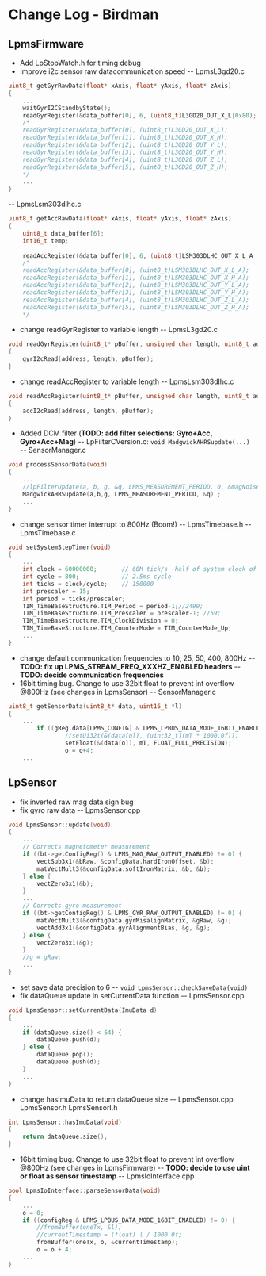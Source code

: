 # Change Log - Birdman
## LpmsFirmware
- Add LpStopWatch.h for timing debug
- Improve i2c sensor raw datacommunication speed
-- LpmsL3gd20.c 
``` cpp
uint8_t getGyrRawData(float* xAxis, float* yAxis, float* zAxis)
{
    ...
    waitGyrI2CStandbyState();
    readGyrRegister(&data_buffer[0], 6, (uint8_t)L3GD20_OUT_X_L|0x80); 
    /* 
    readGyrRegister(&data_buffer[0], (uint8_t)L3GD20_OUT_X_L);  
    readGyrRegister(&data_buffer[1], (uint8_t)L3GD20_OUT_X_H);
    readGyrRegister(&data_buffer[2], (uint8_t)L3GD20_OUT_Y_L);
    readGyrRegister(&data_buffer[3], (uint8_t)L3GD20_OUT_Y_H);
    readGyrRegister(&data_buffer[4], (uint8_t)L3GD20_OUT_Z_L);
    readGyrRegister(&data_buffer[5], (uint8_t)L3GD20_OUT_Z_H);
    */
    ...
}
```
-- LpmsLsm303dlhc.c
``` cpp
uint8_t getAccRawData(float* xAxis, float* yAxis, float* zAxis)
{
    uint8_t data_buffer[6]; 
    int16_t temp;
    
    readAccRegister(&data_buffer[0], 6, (uint8_t)LSM303DLHC_OUT_X_L_A | 0x80);
    /*
    readAccRegister(&data_buffer[0], (uint8_t)LSM303DLHC_OUT_X_L_A);      
    readAccRegister(&data_buffer[1], (uint8_t)LSM303DLHC_OUT_X_H_A);
    readAccRegister(&data_buffer[2], (uint8_t)LSM303DLHC_OUT_Y_L_A);
    readAccRegister(&data_buffer[3], (uint8_t)LSM303DLHC_OUT_Y_H_A);
    readAccRegister(&data_buffer[4], (uint8_t)LSM303DLHC_OUT_Z_L_A);
    readAccRegister(&data_buffer[5], (uint8_t)LSM303DLHC_OUT_Z_H_A);
    */
``` 
- change readGyrRegister to variable length
-- LpmsL3gd20.c
``` cpp
void readGyrRegister(uint8_t* pBuffer, unsigned char length, uint8_t address)
{
    gyrI2cRead(address, length, pBuffer);
}
```
- change readAccRegister to variable length
-- LpmsLsm303dlhc.c
``` cpp
void readAccRegister(uint8_t* pBuffer, unsigned char length, uint8_t address)
{
    accI2cRead(address, length, pBuffer);
}
```
- Added DCM filter (**TODO: add filter selections: Gyro+Acc, Gyro+Acc+Mag**)
-- LpFilterCVersion.c: `void MadgwickAHRSupdate(...) `
-- SensorManager.c
``` cpp
void processSensorData(void)
{     
    ...
    //lpFilterUpdate(a, b, g, &q, LPMS_MEASUREMENT_PERIOD, 0, &magNoise, &calibrationData, &lpFilterParam);
    MadgwickAHRSupdate(a,b,g, LPMS_MEASUREMENT_PERIOD, &q) ;
    ...
}
```
- change sensor timer interrupt to 800Hz (Boom!)
-- LpmsTimebase.h
-- LpmsTimebase.c
``` cpp
void setSystemStepTimer(void)
{
    ...
    int clock = 60000000;       // 60M tick/s -half of system clock of 120Mhz
    int cycle = 800;            // 2.5ms cycle
    int ticks = clock/cycle;    // 150000
    int prescaler = 15;
    int period = ticks/prescaler;
    TIM_TimeBaseStructure.TIM_Period = period-1;//2499;
    TIM_TimeBaseStructure.TIM_Prescaler = prescaler-1; //59;
    TIM_TimeBaseStructure.TIM_ClockDivision = 0;
    TIM_TimeBaseStructure.TIM_CounterMode = TIM_CounterMode_Up;
    ...
}
```
- change default communication frequencies to 10, 25, 50, 400, 800Hz
-- **TODO: fix up LPMS_STREAM_FREQ_XXXHZ_ENABLED headers**
-- **TODO: decide communication frequencies**
- 16bit timing bug. Change to use 32bit float to prevent int overflow @800Hz (see changes in LpmsSensor)
-- SensorManager.c
``` cpp
uint8_t getSensorData(uint8_t* data, uint16_t *l)
{
    ...
        if ((gReg.data[LPMS_CONFIG] & LPMS_LPBUS_DATA_MODE_16BIT_ENABLED) != 0) {
                //setUi32t(&(data[o]), (uint32_t)(mT * 1000.0f));
                setFloat(&(data[o]), mT, FLOAT_FULL_PRECISION);
                o = o+4;
    ...
```

## LpSensor
- fix inverted raw mag data sign bug
- fix gyro raw data
-- LpmsSensor.cpp
``` cpp
void LpmsSensor::update(void)
{
    ...
    // Corrects magnetometer measurement
    if ((bt->getConfigReg() & LPMS_MAG_RAW_OUTPUT_ENABLED) != 0) {
        vectSub3x1(&bRaw, &configData.hardIronOffset, &b);      
        matVectMult3(&configData.softIronMatrix, &b, &b);
    } else {
        vectZero3x1(&b);
    }
    ...
    // Corrects gyro measurement
    if ((bt->getConfigReg() & LPMS_GYR_RAW_OUTPUT_ENABLED) != 0) {      
        matVectMult3(&configData.gyrMisalignMatrix, &gRaw, &g);
        vectAdd3x1(&configData.gyrAlignmentBias, &g, &g);
    } else {
        vectZero3x1(&g);
    }
    //g = gRaw;
    ...
}
```
- set save data precision to 6
-- `void LpmsSensor::checkSaveData(void)`
- fix dataQueue update in setCurrentData function
-- LpmsSensor.cpp
``` cpp
void LpmsSensor::setCurrentData(ImuData d)
{
    ...
    if (dataQueue.size() < 64) { 
        dataQueue.push(d);
    } else {        
        dataQueue.pop();
        dataQueue.push(d);
    }
    ... 
}
```
- change hasImuData to return dataQueue size
-- LpmsSensor.cpp LpmsSensor.h LpmsSensorI.h
``` cpp
int LpmsSensor::hasImuData(void)
{
    return dataQueue.size();
}
```
- 16bit timing bug. Change to use 32bit float to prevent int overflow @800Hz (see changes in LpmsFirmware)
-- **TODO: decide to use uint or float as sensor timestamp**
-- LpmsIoInterface.cpp
``` cpp
bool LpmsIoInterface::parseSensorData(void)
{
    ...
    o = 0;
    if ((configReg & LPMS_LPBUS_DATA_MODE_16BIT_ENABLED) != 0) {
        //fromBuffer(oneTx, &l);
        //currentTimestamp = (float) l / 1000.0f;
        fromBuffer(oneTx, o, &currentTimestamp);
        o = o + 4;
    ...
}
```
